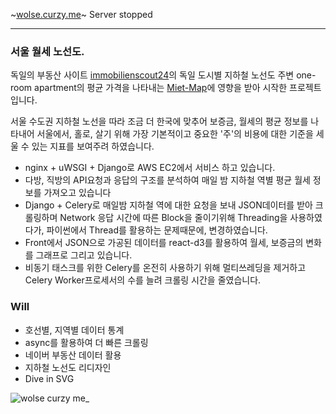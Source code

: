~[wolse.curzy.me](http://wolse.curzy.me/)~ Server stopped
____

### 서울 월세 노선도.

독일의 부동산 사이트 [immobilienscout24](https://www.immobilienscout24.de)의 독일 도시별 지하철 노선도 주변 one-room apartment의 평균 가격을 나타내는 [Miet-Map](https://www.immobilienscout24.de/immobilienbewertung/ratgeber/mietpreise-und-kaufpreise/mietspiegel/miet-map-berlin.html)에 영향을 받아 시작한 프로젝트 입니다.

서울 수도권 지하철 노선을 따라 조금 더 한국에 맞추어 보증금, 월세의 평균 정보를 나타내어 서울에서, 홀로, 살기 위해 가장 기본적이고 중요한 '주'의 비용에 대한 기준을 세울 수 있는 지표를 보여주려 하였습니다.

- nginx + uWSGI + Django로 AWS EC2에서 서비스 하고 있습니다.
- 다방, 직방의 API요청과 응답의 구조를 분석하여 매일 밤 지하철 역별 평균 월세 정보를 가져오고 있습니다
- Django + Celery로 매일밤 지하철 역에 대한 요청을 보내 JSON데이터를 받아 크롤링하며 Network 응답 시간에 따른 Block을 줄이기위해 Threading을 사용하였다가, 파이썬에서 Thread를 활용하는 문제때문에, 변경하였습니다.
- Front에서 JSON으로 가공된 데이터를 react-d3를 활용하여 월세, 보증금의 변화를 그래프로 그리고 있습니다.
- 비동기 태스크를 위한 Celery를 온전히 사용하기 위해 멀티쓰레딩을 제거하고 Celery Worker프로세서의 수를 늘려 크롤링 시간을 줄였습니다.

### Will

- 호선별, 지역별 데이터 통계
- async를 활용하여 더 빠른 크롤링
- 네이버 부동산 데이터 활용
- 지하철 노선도 리디자인
- Dive in SVG

![wolse curzy me_](https://user-images.githubusercontent.com/3931792/68069897-23e52c00-fdaa-11e9-81c2-fa7b9d1f2058.png)
